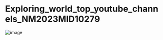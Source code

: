 # Exploring_world_top_youtube_channels_NM2023MID10279
![image](https://github.com/Mariselvan2003/Exploring_world_top_youtube_channels_NM2023MID10279/assets/144115178/3810524e-130e-42b7-907d-da82ce4db8da)
